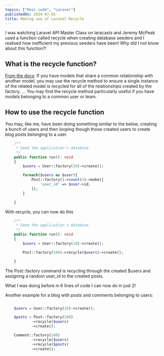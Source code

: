 ```yaml
---
topics: ["Real code", "Laravel"]
publishedOn: 2024-07-03
title: Making use of Laravel Recycle
---
```


I was watching Laravel API Master Class on laracasts and Jeremy McPeak used a function called recycle when creating database seeders and I realised how inefficient my previous seeders have been! Why did I not know about this function?!

## What is the recycle function?

[From the docs](https://laravel.com/docs/11.x/eloquent-factories#recycling-an-existing-model-for-relationships): If you have models that share a common relationship with another model, you may use the recycle method to ensure a single instance of the related model is recycled for all of the relationships created by the factory. ... You may find the recycle method particularly useful if you have models belonging to a common user or team.

## How to use the recycle function

You may, like me, have been doing something similar to the below, creating a bunch of users and then looping though those created users to create blog posts belonging to a user. 

```php
    /**
     * Seed the application's database.
     */
    public function run(): void
    {
        $users = User::factory(10)->create();

        foreach($users as $user){
            Post::factory()->count(3)->make([
                'user_id' => $user->id,
            ]);
        }

    }
```

With recycle, you can now do this

```php
    /**
     * Seed the application's database.
     */
    public function run(): void
    {
        $users = User::factory(10)->create();

        Post::factory(100)->recycle($users)->create();

    }
```

The Post::factory command is recycling through the created $users and assigning a random user_id to the created posts. 

What I was doing before in 6 lines of code I can now do in just 2! 

Another example for a blog with posts and comments belonging to users:

```php

    $users = User::factory(10)->create();

    $posts = Post::factory(200)
            ->recycle($users)
            ->create();

    Comment::factory(100)
            ->recycle($users)
            ->recycle($posts)
            ->create();

```